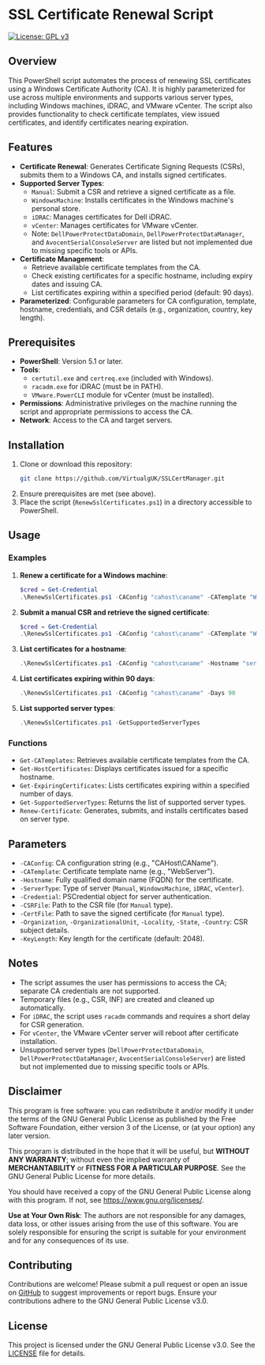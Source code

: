 # SSL Certificate Renewal Script

[![License: GPL v3](https://img.shields.io/badge/License-GPLv3-blue.svg)](https://www.gnu.org/licenses/gpl-3.0)

## Overview

This PowerShell script automates the process of renewing SSL certificates using a Windows Certificate Authority (CA). It is highly parameterized for use across multiple environments and supports various server types, including Windows machines, iDRAC, and VMware vCenter. The script also provides functionality to check certificate templates, view issued certificates, and identify certificates nearing expiration.

## Features

- **Certificate Renewal**: Generates Certificate Signing Requests (CSRs), submits them to a Windows CA, and installs signed certificates.
- **Supported Server Types**:
  - `Manual`: Submit a CSR and retrieve a signed certificate as a file.
  - `WindowsMachine`: Installs certificates in the Windows machine's personal store.
  - `iDRAC`: Manages certificates for Dell iDRAC.
  - `vCenter`: Manages certificates for VMware vCenter.
  - Note: `DellPowerProtectDataDomain`, `DellPowerProtectDataManager`, and `AvocentSerialConsoleServer` are listed but not implemented due to missing specific tools or APIs.
- **Certificate Management**:
  - Retrieve available certificate templates from the CA.
  - Check existing certificates for a specific hostname, including expiry dates and issuing CA.
  - List certificates expiring within a specified period (default: 90 days).
- **Parameterized**: Configurable parameters for CA configuration, template, hostname, credentials, and CSR details (e.g., organization, country, key length).

## Prerequisites

- **PowerShell**: Version 5.1 or later.
- **Tools**:
  - `certutil.exe` and `certreq.exe` (included with Windows).
  - `racadm.exe` for iDRAC (must be in PATH).
  - `VMware.PowerCLI` module for vCenter (must be installed).
- **Permissions**: Administrative privileges on the machine running the script and appropriate permissions to access the CA.
- **Network**: Access to the CA and target servers.

## Installation

1. Clone or download this repository:
   ```bash
   git clone https://github.com/VirtualgUK/SSLCertManager.git
   ```
2. Ensure prerequisites are met (see above).
3. Place the script (`RenewSslCertificates.ps1`) in a directory accessible to PowerShell.

## Usage

### Examples

1. **Renew a certificate for a Windows machine**:
   ```powershell
   $cred = Get-Credential
   .\RenewSslCertificates.ps1 -CAConfig "cahost\caname" -CATemplate "WebServer" -Hostname "server.example.com" -ServerType "WindowsMachine" -Credential $cred -Organization "Example Corp" -Country "US"
   ```

2. **Submit a manual CSR and retrieve the signed certificate**:
   ```powershell
   $cred = Get-Credential
   .\RenewSslCertificates.ps1 -CAConfig "cahost\caname" -CATemplate "WebServer" -Hostname "server.example.com" -ServerType "Manual" -Credential $cred -CSRFile "path\to\csr.csr" -CertFile "path\to\cert.cer"
   ```

3. **List certificates for a hostname**:
   ```powershell
   .\RenewSslCertificates.ps1 -CAConfig "cahost\caname" -Hostname "server.example.com"
   ```

4. **List certificates expiring within 90 days**:
   ```powershell
   .\RenewSslCertificates.ps1 -CAConfig "cahost\caname" -Days 90
   ```

5. **List supported server types**:
   ```powershell
   .\RenewSslCertificates.ps1 -GetSupportedServerTypes
   ```

### Functions

- `Get-CATemplates`: Retrieves available certificate templates from the CA.
- `Get-HostCertificates`: Displays certificates issued for a specific hostname.
- `Get-ExpiringCertificates`: Lists certificates expiring within a specified number of days.
- `Get-SupportedServerTypes`: Returns the list of supported server types.
- `Renew-Certificate`: Generates, submits, and installs certificates based on server type.

## Parameters

- `-CAConfig`: CA configuration string (e.g., "CAHost\CAName").
- `-CATemplate`: Certificate template name (e.g., "WebServer").
- `-Hostname`: Fully qualified domain name (FQDN) for the certificate.
- `-ServerType`: Type of server (`Manual`, `WindowsMachine`, `iDRAC`, `vCenter`).
- `-Credential`: PSCredential object for server authentication.
- `-CSRFile`: Path to the CSR file (for `Manual` type).
- `-CertFile`: Path to save the signed certificate (for `Manual` type).
- `-Organization`, `-OrganizationalUnit`, `-Locality`, `-State`, `-Country`: CSR subject details.
- `-KeyLength`: Key length for the certificate (default: 2048).

## Notes

- The script assumes the user has permissions to access the CA; separate CA credentials are not supported.
- Temporary files (e.g., CSR, INF) are created and cleaned up automatically.
- For `iDRAC`, the script uses `racadm` commands and requires a short delay for CSR generation.
- For `vCenter`, the VMware vCenter server will reboot after certificate installation.
- Unsupported server types (`DellPowerProtectDataDomain`, `DellPowerProtectDataManager`, `AvocentSerialConsoleServer`) are listed but not implemented due to missing specific tools or APIs.

## Disclaimer

This program is free software: you can redistribute it and/or modify it under the terms of the GNU General Public License as published by the Free Software Foundation, either version 3 of the License, or (at your option) any later version.

This program is distributed in the hope that it will be useful, but **WITHOUT ANY WARRANTY**; without even the implied warranty of **MERCHANTABILITY** or **FITNESS FOR A PARTICULAR PURPOSE**. See the GNU General Public License for more details.

You should have received a copy of the GNU General Public License along with this program. If not, see <https://www.gnu.org/licenses/>.

**Use at Your Own Risk**: The authors are not responsible for any damages, data loss, or other issues arising from the use of this software. You are solely responsible for ensuring the script is suitable for your environment and for any consequences of its use.

## Contributing

Contributions are welcome! Please submit a pull request or open an issue on [GitHub](https://github.com/VirtualgUK/SSLCertManager) to suggest improvements or report bugs. Ensure your contributions adhere to the GNU General Public License v3.0.

## License

This project is licensed under the GNU General Public License v3.0. See the [LICENSE](LICENSE) file for details.